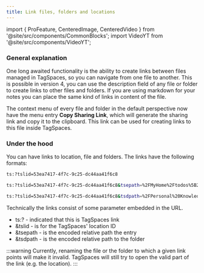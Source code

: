 ```yaml
---
title: Link files, folders and locations
---
```


import { ProFeature, CenteredImage, CenteredVideo } from '@site/src/components/CommonBlocks';
import VideoYT from '@site/src/components/VideoYT';

<ProFeature />

### General explanation

One long awaited functionality is the ability to create links between files managed in TagSpaces, so you can navigate from one file to another. This is possible in version 4, you can use the description field of any file or folder to create links to other files and folders. If you are using markdown for your notes you can place the same kind of links in content of the file.

<VideoYT
    youtubeId="3F2YUKd6rDc"
    title="Using file and folder linking functionality in TagSpaces"
    posterUrl="/media/videoposters/linking-files-and-folders.jpg"
    height={550}
  />

The context menu of every file and folder in the default perspective now have the menu entry **Copy Sharing Link**, which will generate the sharing link and copy it to the clipboard. This link can be used for creating links to this file inside TagSpaces.

<CenteredImage
    caption="Context menu of a file containing the 'Copy Sharing Link' functionality"
    src="/media/copy-sharing-link.png"
  />

### Under the hood

You can have links to location, file and folders. The links have the following formats:

```bash title="Link to a location"
ts:?tslid=53ea7417-4f7c-9c25-dc44aa41f6c8
```

```bash title="Sharing link for a file"
ts:?tslid=53ea7417-4f7c-9c25-dc44aa41f6c8&tsepath=%2FMyHome%2Ftodos%5B202109%5D.md
```

```bash title="Sharing link for a folder"
ts:?tslid=53ea7417-4f7c-9c25-dc44aa41f6c8&tsdpath=%2FPersonal%20Knowledge
```

Technically the links consist of some parameter embedded in the URL.

- ts:? - indicated that this is TagSpaces link
- &tslid - is for the TagSpaces' location ID
- &tsepath - is the encoded relative path the entry
- &tsdpath - is the encoded relative path to the folder

:::warning
Currently, renaming the file or the folder to which a given link points will make it invalid. TagSpaces will still try to open the valid part of the link (e.g. the location).
:::
